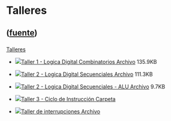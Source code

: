 # Talleres
([fuente](https://campus.exactas.uba.ar/course/view.php?id=1100&section=6))
---
###
[Talleres](https://campus.exactas.uba.ar/course/view.php?id=1100&section=6)

  - [![ ](https://campus.exactas.uba.ar/theme/image.php/aardvark/core/1524752928/f/archive-24)Taller 1 - Logica Digital Combinatorios Archivo](https://campus.exactas.uba.ar/mod/resource/view.php?id=60371) 135.9KB

  - [![ ](https://campus.exactas.uba.ar/theme/image.php/aardvark/core/1524752928/f/archive-24)Taller 2 - Logica Digital Secuenciales Archivo](https://campus.exactas.uba.ar/mod/resource/view.php?id=60947) 111.3KB

  - [![ ](https://campus.exactas.uba.ar/theme/image.php/aardvark/core/1524752928/f/markup-24)Taller 2 - Logica Digital Secuenciales - ALU Archivo](https://campus.exactas.uba.ar/mod/resource/view.php?id=60948) 9.7KB

  - [![ ](https://campus.exactas.uba.ar/theme/image.php/aardvark/folder/1524752928/icon)Taller 3 - Ciclo de Instrucción Carpeta](https://campus.exactas.uba.ar/mod/folder/view.php?id=61240)

  - [![ ](https://campus.exactas.uba.ar/theme/image.php/aardvark/core/1524752928/f/pdf-24)Taller de interrupciones Archivo](https://campus.exactas.uba.ar/mod/resource/view.php?id=62683)

